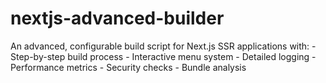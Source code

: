 # nextjs-advanced-builder
An advanced, configurable build script for Next.js SSR applications with:  - Step-by-step build process - Interactive menu system - Detailed logging - Performance metrics - Security checks - Bundle analysis
